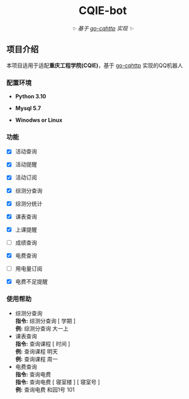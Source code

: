 <div align="center">

# CQIE-bot
_✨ 基于 [go-cqhttp](https://github.com/Mrs4s/go-cqhttp) 实现 ✨_  

</div>

## 项目介绍

本项目适用于适配**重庆工程学院(CQIE)**，基于 [go-cqhttp](https://github.com/Mrs4s/go-cqhttp) 实现的QQ机器人

### 配置环境

- **Python 3.10**

- **Mysql 5.7**

- **Winodws or Linux**

### 功能

- [x] 活动查询
- [x] 活动提醒
- [x] 活动订阅
- [x] 综测分查询
- [x] 综测分统计
- [x] 课表查询
- [x] 上课提醒
- [ ] 成绩查询
- [x] 电费查询
- [ ] 用电量订阅
- [x] 电费不足提醒


### 使用帮助
 - 综测分查询  
**指令:** 综测分查询 [ 学期 ]  
**例:**  综测分查询  大一上  
- 课表查询  
**指令:** 查询课程 [ 时间 ]  
**例:**  查询课程  明天  
**例:**  查询课程  周一  
- 电费查询  
**指令:**  查询电费  
**指令:** 查询电费 [ 寝室楼 ] [ 寝室号 ]  
**例:** 查询电费 和园1号 101
